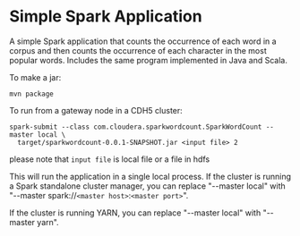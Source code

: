 Simple Spark Application
==============

A simple Spark application that counts the occurrence of each word in a corpus and then counts the
occurrence of each character in the most popular words.  Includes the same program implemented in
Java and Scala.

To make a jar:

    mvn package

To run from a gateway node in a CDH5 cluster:

    spark-submit --class com.cloudera.sparkwordcount.SparkWordCount --master local \
      target/sparkwordcount-0.0.1-SNAPSHOT.jar <input file> 2

please note that `input file` is local file or a file in hdfs

This will run the application in a single local process.  If the cluster is running a Spark standalone
cluster manager, you can replace "--master local" with "--master spark://`<master host>`:`<master port>`".

If the cluster is running YARN, you can replace "--master local" with "--master yarn".

